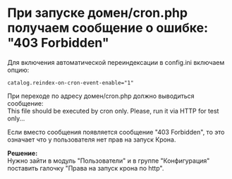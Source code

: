 # При запуске домен/cron.php получаем сообщение о ошибке: "403 Forbidden"  

Для включения автоматической переиндексации в config.ini включаем опцию:
```
catalog.reindex-on-cron-event-enable="1"
```
При переходе по адресу домен/cron.php должно выводиться сообщение:  
This file should be executed by cron only. Please, run it via HTTP for test only...  

Если вместо сообщения появляется сообщение "403 Forbidden", то это означает что у пользователя нет прав на запуск Крона.  

**Решение:**  
Нужно зайти в модуль "Пользователи" и в группе "Конфигурация" поставить галочку "Права на запуск крона по http".
